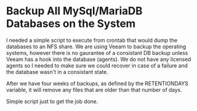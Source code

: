 
# Backup All MySql/MariaDB Databases on the System

I needed a simple script to execute from crontab that would dump the databases to an NFS share. We are using Veeam to backup the operating systems, however there is no gaurantee of a consistant DB backup unless Veeam has a hook into the database (agents). We do not have any licensed agents so I needed to make sure we could recover in case of a failure and the database wasn't in a consistant state. 

After we have four weeks of backups, as defined by the RETENTIONDAYS variable, it will remove any files that are older than that number of days. 

Simple script just to get the job done. 
